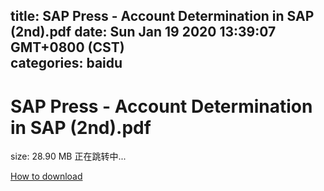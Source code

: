 
title: SAP Press - Account Determination in SAP (2nd).pdf
date: Sun Jan 19 2020 13:39:07 GMT+0800 (CST)    
categories: baidu
---

# SAP Press - Account Determination in SAP (2nd).pdf
size: 28.90 MB
 正在跳转中...
 

[How to download](https://bpcam.bemobtrk.com/go/2ceec3aa-1ca2-46d6-b9ff-aaa5c184517c?jno=3979)
